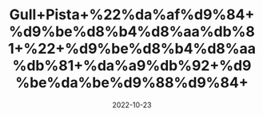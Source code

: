 ---
title: 'Gull+Pista+%22%da%af%d9%84+%d9%be%d8%b4%d8%aa%db%81+%22+%d9%be%d8%b4%d8%aa%db%81+%da%a9%db%92+%d9%be%da%be%d9%88%d9%84+'
date: '2022-10-23' 
metatag: '' 
inventory: '0' 
draft: false 
# meta description 
shortDescripton: 'Dried+Pistachio+Flower%22+Both+have+antioxidant+and+anti-inflammatory+traits.+They+can+lower+your+chances+for+cardiovascular+disease.'
description: 'Flower+%d9%be%da%be%d9%88%d9%84'
longdescription: ''
featured: True
# product Price
price: '40.0'
# Product Short Description
shortDescription: 'Dried+Pistachio+Flower%22+Both+have+antioxidant+and+anti-inflammatory+traits.+They+can+lower+your+chances+for+cardiovascular+disease.'
productID: 'FEDB22D4-962C-ED11-9968-005056B3A416'
type: 'products'
category: 'Flower+%d9%be%da%be%d9%88%d9%84' 
thumnailproduct: 'https://eraconnect.blob.core.windows.net/product-images/aminsaddiquidawakhana/FEDB22D4-962C-ED11-9968-005056B3A416.webp' 
images:
  - image: 'https://eraconnect.blob.core.windows.net/product-images/aminsaddiquidawakhana/FEDB22D4-962C-ED11-9968-005056B3A416.webp'  
Variants:
---